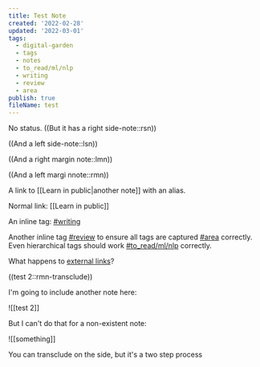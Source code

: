 ```yaml
---
title: Test Note
created: '2022-02-28'
updated: '2022-03-01'
tags:
  - digital-garden
  - tags
  - notes
  - to_read/ml/nlp
  - writing
  - review
  - area
publish: true
fileName: test
---
```


No status. ((But it has a right side-note::rsn))

((And a left side-note::lsn))

((And a right margin note::lmn))

((And a left margi nnote::rmn))

A link to [[Learn in public\|another note]] with an alias.

Normal link: [[Learn in public]]

An inline tag: <a href="/tags/#writing" class="tag">#writing</a> 

Another inline tag <a href="/tags/#review" class="tag">#review</a> to ensure all tags are captured <a href="/tags/#area" class="tag">#area</a> correctly. Even hierarchical tags should work <a href="/tags/#to_read/ml/nlp" class="tag">#to_read/ml/nlp</a> correctly.

What happens to [external links](https://google.com)?

((test 2::rmn-transclude))

I'm going to include another note here:

![[test 2]]

But I can't do that for a non-existent note:

![[something]]

You can transclude on the side, but it's a two step process

